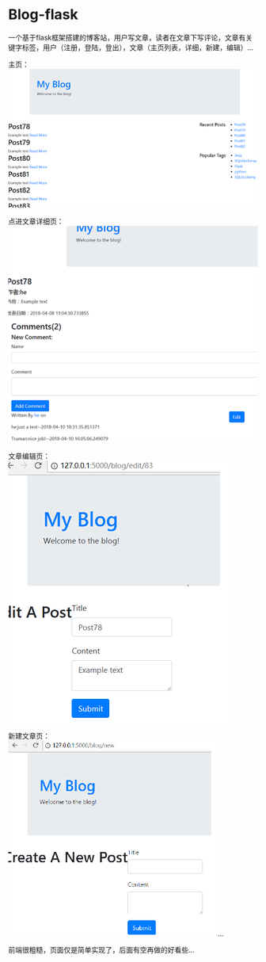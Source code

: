 # Blog-flask
一个基于flask框架搭建的博客站，用户写文章，读者在文章下写评论，文章有关键字标签，用户（注册，登陆，登出），文章（主页列表，详细，新建，编辑）...

主页：
![](https://github.com/TrumanH/Blog-flask/raw/01/img/00.png?raw=true)

点进文章详细页：
![](https://github.com/TrumanH/Blog-flask/raw/01/img/01.png?raw=true)

文章编辑页：
![](https://github.com/TrumanH/Blog-flask/raw/01/img/02.png?raw=true)

新建文章页：
![](https://github.com/TrumanH/Blog-flask/raw/01/img/03.png?raw=true)
...

前端很粗糙，页面仅是简单实现了，后面有空再做的好看些...
